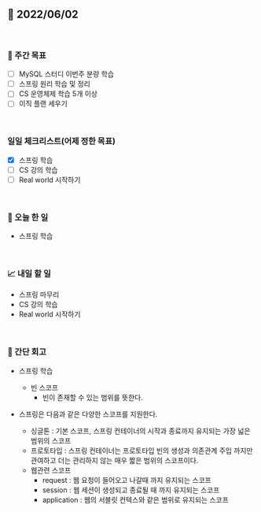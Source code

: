 ## 📅 2022/06/02

<br/>

### 🏹 주간 목표

- [ ] MySQL 스터디 이번주 분량 학습
- [ ] 스프링 원리 학습 및 정리
- [ ] CS 운영체제 학습 5개 이상
- [ ] 이직 플랜 세우기

<br/>

### 일일 체크리스트(어제 정한 목표)

- [x] 스프링 학습
- [ ] CS 강의 학습
- [ ] Real world 시작하기

<br/>

### 💯 오늘 한 일

- 스프링 학습

<br/>

### 📈 내일 할 일

- 스프링 마무리
- CS 강의 학습
- Real world 시작하기

<br/>

### 🧐 간단 회고

- 스프링 학습
  - 빈 스코프
    - 빈이 존재할 수 있는 범위를 뜻한다.

- 스프링은 다음과 같은 다양한 스코프를 지원한다.
  - 싱글톤 : 기본 스코프, 스프링 컨테이너의 시작과 종료까지 유지되는 가장 넓은 범위의 스코프
  - 프로토타입 : 스프링 컨테이너는 프로토타입 빈의 생성과 의존관계 주입 까지만 관여하고 더는 관리하지 않는 매우 짧은 범위의 스코프이다.
  - 웹관련 스코프
    - request : 웹 요청이 들어오고 나갈때 까지 유지되는 스코프
    - session : 웹 세션이 생성되고 종료될 때 까지 유지되는 스코프
    - application : 웹의 서블릿 컨텍스와 같은 범위로 유지되는 스코프